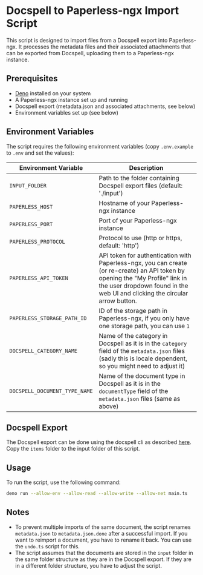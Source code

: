 # Docspell to Paperless-ngx Import Script

This script is designed to import files from a Docspell export into Paperless-ngx. It processes the metadata files and their associated attachments that can be exported from Docspell, uploading them to a Paperless-ngx instance.

## Prerequisites

- [Deno](https://deno.land/) installed on your system
- A Paperless-ngx instance set up and running
- Docspell export (metadata.json and associated attachments, see below)
- Environment variables set up (see below)

## Environment Variables

The script requires the following environment variables (copy `.env.example` to `.env` and set the values):

| Environment Variable | Description |
|----------------------|-------------|
| `INPUT_FOLDER` | Path to the folder containing Docspell export files (default: './input') |
| `PAPERLESS_HOST` | Hostname of your Paperless-ngx instance |
| `PAPERLESS_PORT` | Port of your Paperless-ngx instance |
| `PAPERLESS_PROTOCOL` | Protocol to use (http or https, default: 'http') |
| `PAPERLESS_API_TOKEN` | API token for authentication with Paperless-ngx, you can create (or re-create) an API token by opening the "My Profile" link in the user dropdown found in the web UI and clicking the circular arrow button. |
| `PAPERLESS_STORAGE_PATH_ID` | ID of the storage path in Paperless-ngx, if you only have one storage path, you can use `1` |
| `DOCSPELL_CATEGORY_NAME` | Name of the category in Docspell as it is in the `category` field of the `metadata.json` files (sadly this is locale dependent, so you might need to adjust it) |
| `DOCSPELL_DOCUMENT_TYPE_NAME` | Name of the document type in Docspell as it is in the `documentType` field of the `metadata.json` files (same as above) |

## Docspell Export

The Docspell export can be done using the docspell cli as described [here](https://docspell.org/docs/tools/cli/#export-data). Copy the `items` folder to the input folder of this script.

## Usage

To run the script, use the following command:

```bash
deno run --allow-env --allow-read --allow-write --allow-net main.ts
```

## Notes

 - To prevent multiple imports of the same document, the script renames `metadata.json` to `metadata.json.done` after a successful import. If you want to reimport a document, you have to rename it back. You can use the `undo.ts` script for this.
 - The script assumes that the documents are stored in the `input` folder in the same folder structure as they are in the Docspell export. If they are in a different folder structure, you have to adjust the script.
